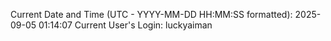 Current Date and Time (UTC - YYYY-MM-DD HH:MM:SS formatted): 2025-09-05 01:14:07
Current User's Login: luckyaiman
